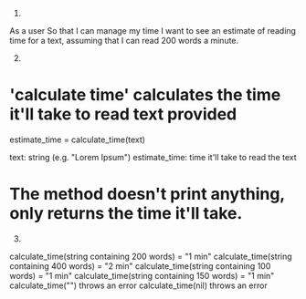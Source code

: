 1. 
As a user
So that I can manage my time
I want to see an estimate of reading time for a text, assuming that I can read 200 words a minute.

2. 
# 'calculate time' calculates the time it'll take to read text provided
estimate_time = calculate_time(text)

text: string (e.g. "Lorem Ipsum")
estimate_time: time it'll take to read the text

# The method doesn't print anything, only returns the time it'll take.

3. 

calculate_time(string containing 200 words) = "1 min"
calculate_time(string containing 400 words) = "2 min"
calculate_time(string containing 100 words) = "1 min"
calculate_time(string containing 150 words) = "1 min"
calculate_time("") throws an error
calculate_time(nil) throws an error